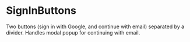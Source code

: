 # SignInButtons

Two buttons (sign in with Google, and continue with email) separated by a divider. Handles modal popup for continuing with email.
